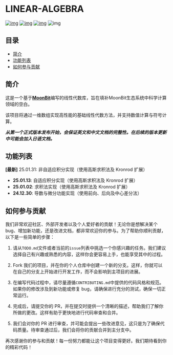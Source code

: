 # LINEAR-ALGEBRA

[![img](https://img.shields.io/badge/Maintainer-KCN--judu-violet)](https://github.com/KCN-judu) [![img](https://img.shields.io/badge/Collaborator-CAIMEOX-purple)](https://github.com/CAIMEOX) [![img](https://img.shields.io/badge/License-MIT-blue)](https://github.com/Luna-Flow/linear-algebra/blob/main/LICENSE) ![img](https://img.shields.io/badge/State-active-success)

## 目录

- [简介](#简介)
- [功能列表](#功能列表)
- [如何参与贡献](#如何参与贡献)

## 简介

这是一个基于[**MoonBit**](https://www.moonbitlang.cn/)编写的线性代数库，旨在填补MoonBit生态系统中科学计算领域的空白。

该项目将通过一维数组实现高性能的基础线性代数方法，并支持数值计算与符号计算。

**_从第一个正式版本发布开始，会保证英文和中文文档的完整性。在后续的版本更新中可能会加入日语文档。_**

## 功能列表

**[最新]** 25.01.31: 非自适应积分实现（使用高斯求积法及 Kronrod 扩展）

- **25.01.13**: 自适应积分实现（使用高斯求积法及 Kronrod 扩展）
- **25.01.02**: 求积法实现（使用高斯求积法及 Kronrod 扩展）
- **24.12.30**: 导数与微分功能实现（使用前向、后向及中心差分法）

## 如何参与贡献

我们非常欢迎社区、外部开发者以及个人爱好者的贡献！无论你是想解决某个 bug、增加新功能，还是改进文档，都非常欢迎你的参与。为了帮助你顺利贡献，以下是一些简单的步骤：

1. 请从`TODO.md`文件或者当前的`issue`列表中挑选一个你感兴趣的任务。我们建议选择自己有兴趣或熟悉的内容，这样你会更容易上手，也能享受其中的过程。

2. Fork 我们的项目，并在你的个人仓库中创建一个新的分支。这样，你就可以在自己的分支上开始进行开发工作，而不会影响到主项目的进展。

3. 在编写代码过程中，请尽量遵循`CONTRIBUTING.md`中提供的代码风格和规范。如果你的修改涉及到新功能或修复 bug，请确保进行充分的测试，确保一切正常运行。

4. 完成后，请提交你的 PR，并在提交时提供一个清晰的描述，帮助我们了解你所做的更改。这样有助于更快地进行代码审查和合并。

5. 我们会对你的 PR 进行审查，并可能会提出一些改进意见，这只是为了确保代码质量。待审查通过后，我们会将你的贡献合并到主分支中。

再次感谢你的参与和贡献！每一份努力都能让这个项目变得更好。我们期待看到你的精彩代码！
